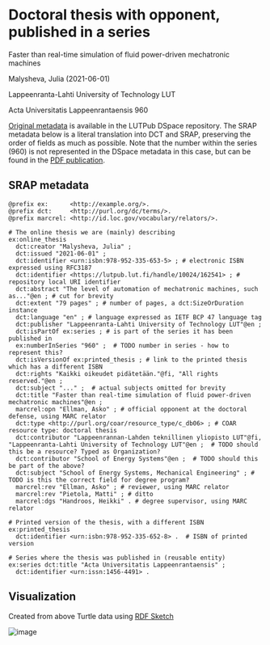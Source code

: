 # Doctoral thesis with opponent, published in a series

Faster than real-time simulation of fluid power-driven mechatronic machines

Malysheva, Julia (2021-06-01)

Lappeenranta-Lahti University of Technology LUT

Acta Universitatis Lappeenrantaensis 960

[Original metadata](https://lutpub.lut.fi/handle/10024/162541?show=full) is available in the LUTPub DSpace repository. The SRAP metadata below is a literal translation into DCT and SRAP, preserving the order of fields as much as possible. Note that the number within the series (960) is not represented in the DSpace metadata in this case, but can be found in the [PDF publication](https://lutpub.lut.fi/bitstream/handle/10024/162541/Julia%20Malysheva%20A4.pdf?sequence=1&isAllowed=y).

## SRAP metadata

```
@prefix ex:      <http://example.org/>.
@prefix dct:     <http://purl.org/dc/terms/>.
@prefix marcrel: <http://id.loc.gov/vocabulary/relators/>.

# The online thesis we are (mainly) describing
ex:online_thesis
  dct:creator "Malysheva, Julia" ;
  dct:issued "2021-06-01" ;
  dct:identifier <urn:isbn:978-952-335-653-5> ; # electronic ISBN expressed using RFC3187
  dct:identifier <https://lutpub.lut.fi/handle/10024/162541> ; # repository local URI identifier
  dct:abstract "The level of automation of mechatronic machines, such as..."@en ; # cut for brevity
  dct:extent "79 pages" ; # number of pages, a dct:SizeOrDuration instance
  dct:language "en" ; # language expressed as IETF BCP 47 language tag
  dct:publisher "Lappeenranta-Lahti University of Technology LUT"@en ;
  dct:isPartOf ex:series ; # is part of the series it has been published in
  ex:numberInSeries "960" ;  # TODO number in series - how to represent this?
  dct:isVersionOf ex:printed_thesis ; # link to the printed thesis which has a different ISBN
  dct:rights "Kaikki oikeudet pidätetään."@fi, "All rights reserved."@en ;
  dct:subject "..." ;  # actual subjects omitted for brevity
  dct:title "Faster than real-time simulation of fluid power-driven mechatronic machines"@en ;
  marcrel:opn "Ellman, Asko" ; # official opponent at the doctoral defense, using MARC relator
  dct:type <http://purl.org/coar/resource_type/c_db06> ; # COAR resource type: doctoral thesis
  dct:contributor "Lappeenrannan-Lahden teknillinen yliopisto LUT"@fi, "Lappeenranta-Lahti University of Technology LUT"@en ;  # TODO should this be a resource? Typed as Organization?
  dct:contributor "School of Energy Systems"@en ;  # TODO should this be part of the above?
  dct:subject "School of Energy Systems, Mechanical Engineering" ; # TODO is this the correct field for degree program?
  marcrel:rev "Ellman, Asko" ; # reviewer, using MARC relator
  marcrel:rev "Pietola, Matti" ; # ditto
  marcrel:dgs "Handroos, Heikki" . # degree supervisor, using MARC relator

# Printed version of the thesis, with a different ISBN
ex:printed_thesis
  dct:identifier <urn:isbn:978-952-335-652-8> .  # ISBN of printed version

# Series where the thesis was published in (reusable entity)
ex:series dct:title "Acta Universitatis Lappeenrantaensis" ;
  dct:identifier <urn:issn:1456-4491> .
```

## Visualization

Created from above Turtle data using [RDF Sketch](https://sketch.zazuko.com/)

![image](https://github.com/dcmi/dc-srap/assets/1132830/73b4ae39-0b2a-42e8-b2b8-6b888b697f1f)

